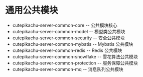 # 通用公共模块

- cutepikachu-server-common-core -- 公共模块核心
- cutepikachu-server-common-model -- 模型类公共模块
- cutepikachu-server-common-security -- 安全公共模块
- cutepikachu-server-common-mybatis -- Mybatis 公共模块
- cutepikachu-server-common-redis -- Redis 公共模块
- cutepikachu-server-common-snowflake -- 雪花算法公共模块
- cutepikachu-server-common-protection -- 服务保障公共模块
- cutepikachu-server-common-mq -- 消息队列公共模块
